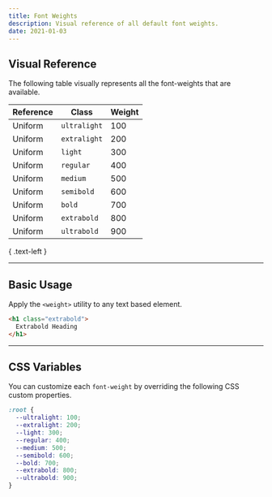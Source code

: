 ```yaml
---
title: Font Weights
description: Visual reference of all default font weights.
date: 2021-01-03
---
```


## Visual Reference

The following table visually represents all the font-weights that are available.

| Reference | Class | Weight |
| - | - | - |
| <span class="ultralight color-white text-3xl">Uniform</span> | `ultralight` | 100 |
| <span class="extralight color-white text-3xl">Uniform</span> | `extralight` | 200 |
| <span class="light color-white text-3xl">Uniform</span> | `light` | 300 |
| <span class="regular color-white text-3xl">Uniform</span> | `regular` | 400 |
| <span class="medium color-white text-3xl">Uniform</span> | `medium` | 500 |
| <span class="semibold color-white text-3xl">Uniform</span> | `semibold` | 600 |
| <span class="bold color-white text-3xl">Uniform</span> | `bold` | 700 |
| <span class="extrabold color-white text-3xl">Uniform</span> | `extrabold` | 800 |
| <span class="ultrabold color-white text-3xl">Uniform</span> | `ultrabold` | 900 |

{ .text-left }

---

## Basic Usage

Apply the `<weight>` utility to any text based element.

```html
<h1 class="extrabold">
  Extrabold Heading
</h1>
```

---

## CSS Variables

You can customize each `font-weight` by overriding the following CSS custom properties.

```css
:root {
  --ultralight: 100;
  --extralight: 200;
  --light: 300;
  --regular: 400;
  --medium: 500;
  --semibold: 600;
  --bold: 700;
  --extrabold: 800;
  --ultrabold: 900;
}
```

